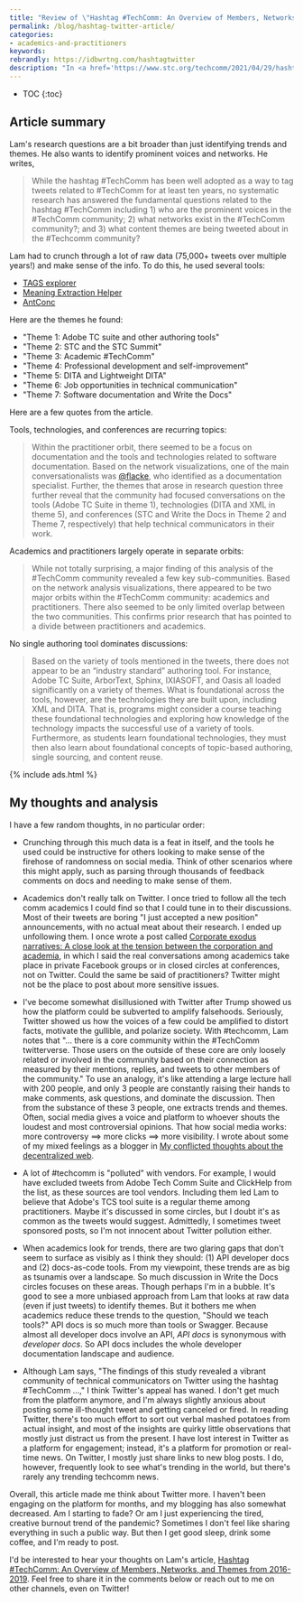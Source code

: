 ```yaml
---
title: "Review of \"Hashtag #TechComm: An Overview of Members, Networks, and Themes from 2016-2019\""
permalink: /blog/hashtag-twitter-article/
categories:
- academics-and-practitioners
keywords:
rebrandly: https://idbwrtng.com/hashtagtwitter
description: "In <a href='https://www.stc.org/techcomm/2021/04/29/hashtag-techcomm-an-overview-of-members-networks-and-themes-from-2016-2019/'>Hashtag #TechComm: An Overview of Members, Networks, and Themes from 2016-2019</a>, published in <i>Technical Communication Journal</i> (68.2 May 2021), Chris Lam identifies trends and themes in the tech comm field by looking 75,000+ tweets that used the hashtag <a href='https://twitter.com/hashtag/techcomm'>#techcomm</a> from 2016 to 2019. Previously, academics <a href='/2018/10/09/tech-comm-trends-more-collaboration-with-engineers/#looking-at-job-advertisements-to-extrapolate-the-evolution-of-tech-comm'>looked at job advertisements to identify trends</a>, so this Twitter analysis for data provides a new approach to identifying trends."
---
```


* TOC
{:toc}

## Article summary

Lam's research questions are a bit broader than just identifying trends and themes. He also wants to identify prominent voices and networks. He writes,

> While the hashtag #TechComm has been well adopted as a way to tag tweets related to #TechComm for at least ten years, no systematic research has answered the fundamental questions related to the hashtag #TechComm including 1) who are the prominent voices in the #TechComm community; 2) what networks exist in the #TechComm community?; and 3) what content themes are being tweeted about in the #Techcomm community?

Lam had to crunch through a lot of raw data (75,000+ tweets over multiple years!) and make sense of the info. To do this, he used several tools:

- [TAGS explorer](https://tags.hawksey.info/)
- [Meaning Extraction Helper](https://www.ryanboyd.io/software/meh/)
- [AntConc](http://www.laurenceanthony.net/software/antconc/)

Here are the themes he found:

* "Theme 1: Adobe TC suite and other authoring tools"
* "Theme 2: STC and the STC Summit"
* "Theme 3: Academic #TechComm"
* "Theme 4: Professional development and self-improvement"
* "Theme 5: DITA and Lightweight DITA"
* "Theme 6: Job opportunities in technical communication"
* "Theme 7: Software documentation and Write the Docs"

Here are a few quotes from the article.

Tools, technologies, and conferences are recurring topics:

> Within the practitioner orbit, there seemed to be a focus on documentation and the tools and technologies related to software documentation. Based on the network visualizations, one of the main conversationalists was [@flacke](https://twitter.com/flacke), who identified as a documentation specialist. Further, the themes that arose in research question three further reveal that the community had focused conversations on the tools (Adobe TC Suite in theme 1), technologies (DITA and XML in theme 5), and conferences (STC and Write the Docs in Theme 2 and Theme 7, respectively) that help technical communicators in their work.

Academics and practitioners largely operate in separate orbits:

> While not totally surprising, a major finding of this analysis of the #TechComm community revealed a few key sub-communities. Based on the network analysis visualizations, there appeared to be two major orbits within the #TechComm community: academics and practitioners. There also seemed to be only limited overlap between the two communities. This confirms prior research that has pointed to a divide between practitioners and academics.

No single authoring tool dominates discussions:

> Based on the variety of tools mentioned in the tweets, there does not appear to be an “industry standard” authoring tool. For instance, Adobe TC Suite, ArborText, Sphinx, IXIASOFT, and Oasis all loaded significantly on a variety of themes. What is foundational across the tools, however, are the technologies they are built upon, including XML and DITA. That is, programs might consider a course teaching these foundational technologies and exploring how knowledge of the technology impacts the successful use of a variety of tools. Furthermore, as students learn foundational technologies, they must then also learn about foundational concepts of topic-based authoring, single sourcing, and content reuse.

{% include ads.html %}

## My thoughts and analysis

I have a few random thoughts, in no particular order:

* Crunching through this much data is a feat in itself, and the tools he used could be instructive for others looking to make sense of the firehose of randomness on social media. Think of other scenarios where this might apply, such as parsing through thousands of feedback comments on docs and needing to make sense of them.

* Academics don't really talk on Twitter. I once tried to follow all the tech comm academics I could find so that I could tune in to their discussions. Most of their tweets are boring "I just accepted a new position" announcements, with no actual meat about their research. I ended up unfollowing them. I once wrote a post called [Corporate exodus narratives: A close look at the tension between the corporation and academia](https://idratherbewriting.com/2019/03/01/corporate-exodus-narratives-tension-between-academia-and-corporation/), in which I said the real conversations among academics take place in private Facebook groups or in closed circles at conferences, not on Twitter. Could the same be said of practitioners? Twitter might not be the place to post about more sensitive issues.

* I've become somewhat disillusioned with Twitter after Trump showed us how the platform could be subverted to amplify falsehoods. Seriously, Twitter showed us how the voices of a few could be amplified to distort facts, motivate the gullible, and polarize society. With #techcomm, Lam notes that "... there is a core community within the #TechComm twitterverse. Those users on the outside of these core are only loosely related or involved in the community based on their connection as measured by their mentions, replies, and tweets to other members of the community." To use an analogy, it's like attending a large lecture hall with 200 people, and only 3 people are constantly raising their hands to make comments, ask questions, and dominate the discussion. Then from the substance of these 3 people, one extracts trends and themes. Often, social media gives a voice and platform to whoever shouts the loudest and most controversial opinions. That how social media works: more controversy ==> more clicks ==> more visibility. I wrote about some of my mixed feelings as a blogger in [My conflicted thoughts about the decentralized web](/2018/08/06/conflicted-thoughts-on-decentralized-web-and-survey/).

* A lot of #techcomm is "polluted" with vendors. For example, I would have excluded tweets from Adobe Tech Comm Suite and ClickHelp from the list, as these sources are tool vendors. Including them led Lam to believe that Adobe's TCS tool suite is a regular theme among practitioners. Maybe it's discussed in some circles, but I doubt it's as common as the tweets would suggest. Admittedly, I sometimes tweet sponsored posts, so I'm not innocent about Twitter pollution either.

* When academics look for trends, there are two glaring gaps that don't seem to surface as visibly as I think they should: (1) API developer docs and (2) docs-as-code tools. From my viewpoint, these trends are as big as tsunamis over a landscape. So much discussion in Write the Docs circles focuses on these areas. Though perhaps I'm in a bubble. It's good to see a more unbiased approach from Lam that looks at raw data (even if just tweets) to identify themes. But it bothers me when academics reduce these trends to the question, "Should we teach tools?" API docs is so much more than tools or Swagger. Because almost all developer docs involve an API, *API docs* is synonymous with *developer docs*. So API docs includes the whole developer documentation landscape and audience.

* Although Lam says, "The findings of this study revealed a vibrant community
of technical communicators on Twitter using the hashtag #TechComm ...," I think Twitter's appeal has waned. I don't get much from the platform anymore, and I'm always slightly anxious about posting some ill-thought tweet and getting canceled or fired. In reading Twitter, there's too much effort to sort out verbal mashed potatoes from actual insight, and most of the insights are quirky little observations that mostly just distract us from the present. I have lost interest in Twitter as a platform for engagement; instead, it's a platform for promotion or real-time news. On Twitter, I mostly just share links to new blog posts. I do, however, frequently look to see what's trending in the world, but there's rarely any trending techcomm news.

Overall, this article made me think about Twitter more. I haven't been engaging on the platform for months, and my blogging has also somewhat decreased. Am I starting to fade? Or am I just experiencing the tired, creative burnout trend of the pandemic? Sometimes I don't feel like sharing everything in such a public way. But then I get good sleep, drink some coffee, and I'm ready to post.

I'd be interested to hear your thoughts on Lam's article, <a href='https://www.stc.org/techcomm/2021/04/29/hashtag-techcomm-an-overview-of-members-networks-and-themes-from-2016-2019/'>Hashtag #TechComm: An Overview of Members, Networks, and Themes from 2016-2019</a>. Feel free to share it in the comments below or reach out to me on other channels, even on Twitter!
